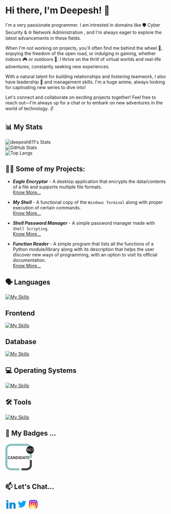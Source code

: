 <!--
**deepesh611/deepesh611** is a ✨ _special_ ✨ repository because its `README.md` (this file) appears on your GitHub profile.

-->

# Hi there, I'm Deepesh! :wave:

I'm a very passionate programmer. I am intrested in domains like 🛡️ Cyber Security & 🌐 Network Administration , and I'm always eager to explore the latest advancements in these fields.

When I'm not working on projects, you'll often find me behind the wheel 🚗, enjoying the freedom of the open road, or indulging in gaming, whether indoors 🎮 or outdoors 🌳. I thrive on the thrill of virtual worlds and real-life adventures, constantly seeking new experiences.

With a natural talent for building relationships and fostering teamwork, I also have leadership 💼 and management skills. I'm a huge anime, always looking for captivating new series to dive into!

Let's connect and collaborate on exciting projects together! Feel free to reach out—I'm always up for a chat or to embark on new adventures in the world of technology. ✌️

## 📊 My Stats

![deepesh611's Stats](https://github-readme-stats.vercel.app/api?username=deepesh611&theme=highcontrast&show_icons=true&hide_border=false&count_private=true&show=prs_merged,prs_merged_percentage)<br>
![GitHub Stats](https://github-readme-streak-stats.herokuapp.com/?user=deepesh611&theme=highcontrast&hide_border=false)<br>
![Top Langs](https://github-readme-stats.vercel.app/api/top-langs/?username=deepesh611&hide=css,scss&langs_count=6&theme=highcontrast) <br>
<!--
![deepesh611's Streak](https://github-readme-streak-stats.herokuapp.com/?user=deepesh611&theme=highcontrast&hide_border=false)
![deepesh611's Top Languages](https://github-readme-stats.vercel.app/api/top-langs/?username=deepesh611&theme=highcontrast&show_icons=true&hide_border=false&layout=compact)
[![deepesh611's GitHub Stats](https://stats.quine.sh/deepesh611/github?theme=dark)](https://github.com/deepesh611) 
[![deepesh611's GitHub Dependencies](https://stats.quine.sh/deepesh611/dependencies?theme=dark)](https://github.com/deepesh611)
[![deepesh611's GitHub Topics Over Time](https://stats.quine.sh/deepesh611/topics-over-time?theme=dark)](https://github.com/deepesh611)
[![deepesh611's GitHub Languages Over Time](https://stats.quine.sh/deepesh611/languages-over-time?theme=dark)](https://github.com/deepesh611)
-->
## 👨‍💻 Some of my Projects:

- ***Eagle Encryptor*** - A desktop application that encrypts the data/contents of a file and supports multiple file formats.<br>
[Know More...](https://github.com/deepesh611/Eagle-Encryptor)

- ***My Shell*** - A functional copy of the `Windows Terminal` along with proper execution of certain commands.<br>
[Know More...](https://github.com/deepesh611/My_Shell)

- ***Shell Password Manager*** - A simple password manager made with `Shell Scripting`.<br>
[Know More...](https://github.com/deepesh611/Shell-Password-Manager)

- ***Function Reader***  - A simple program that lists all the functions of a Python module/library along with its description that helps the user discover new ways of programming, with an option to visit its official documentation.<br>
[Know More...](https://github.com/deepesh611/Function-Reader)




## 🗣️ Languages
[![My Skills](https://skillicons.dev/icons?i=py,bash,c,powershell,cpp,js,java)](https://skillicons.dev)

## Frontend
[![My Skills](https://skillicons.dev/icons?i=html,css,js,react,tailwind,threejs,nextjs)](https://skillicons.dev)

## Database
[![My Skills](https://skillicons.dev/icons?i=mysql,mongodb)](https://skillicons.dev)

## 💻 Operating Systems
[![My Skills](https://skillicons.dev/icons?i=windows,kali,ubuntu)](https://skillicons.dev)

## 🛠️ Tools
[![My Skills](https://skillicons.dev/icons?i=vscode,pycharm,idea,bash,vim,arduino,git,github,vercel,npm,postman,ros&perline=6)](https://skillicons.dev)

<!--## Certifications
Add your certifications here -->



## 🏅 My Badges ...
<img src="assets/isc2-candidate.png" width="90">


## 📫 Let's Chat...

[<img align="left" alt="Deepesh  target='_blank' | LinkedIn" width="35px" src="assets/linkedin.gif" />][linkedin]
[<img align="left" alt="Deepesh  target='_blank' | Twitter" width="35px" src="assets/twitter.gif" />][twitter]
[<img align="left" alt="Deepesh  target='_blank' | Instagram" width="35px" src="assets/instagram.gif"  />][instagram]

[twitter]: https://twitter.com/DeepeshPat65731
[instagram]: https://www.instagram.com/_deepesh_v.p/?next=%2F
[linkedin]: https://www.linkedin.com/in/deepesh-patil-103a87258/



